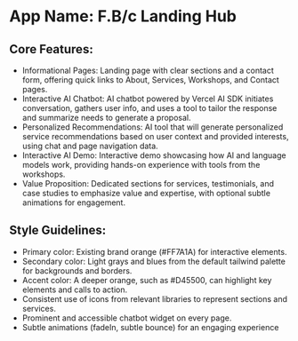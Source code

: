 # **App Name**: F.B/c Landing Hub

## Core Features:

- Informational Pages: Landing page with clear sections and a contact form, offering quick links to About, Services, Workshops, and Contact pages.
- Interactive AI Chatbot: AI chatbot powered by Vercel AI SDK initiates conversation, gathers user info, and uses a tool to tailor the response and summarize needs to generate a proposal.
- Personalized Recommendations: AI tool that will generate personalized service recommendations based on user context and provided interests, using chat and page navigation data.
- Interactive AI Demo: Interactive demo showcasing how AI and language models work, providing hands-on experience with tools from the workshops.
- Value Proposition: Dedicated sections for services, testimonials, and case studies to emphasize value and expertise, with optional subtle animations for engagement.

## Style Guidelines:

- Primary color: Existing brand orange (#FF7A1A) for interactive elements.
- Secondary color: Light grays and blues from the default tailwind palette for backgrounds and borders.
- Accent color: A deeper orange, such as #D45500, can highlight key elements and calls to action.
- Consistent use of icons from relevant libraries to represent sections and services.
- Prominent and accessible chatbot widget on every page.
- Subtle animations (fadeIn, subtle bounce) for an engaging experience